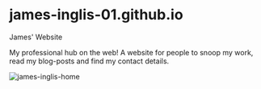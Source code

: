 # james-inglis-01.github.io
James' Website

My professional hub on the web! A website for people to snoop my work, read my blog-posts and find my contact details.

![james-inglis-home](https://user-images.githubusercontent.com/24688093/39094662-2e72121a-462b-11e8-91ab-716451ac7d18.jpg)
